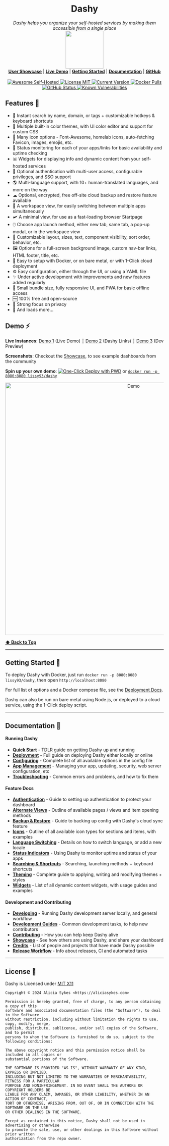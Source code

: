<h1 align="center">Dashy</h1>
<p align="center">
  <i>Dashy helps you organize your self-hosted services by making them accessible from a single place</i>
   <br/>
  <img width="120" src="https://i.ibb.co/yhbt6CY/dashy.png" />
  <br/>
  <b><a href="https://github.com/Lissy93/dashy/blob/master/docs/showcase.md">User Showcase</a></b> | <b><a href="https://demo.dashy.to">Live Demo</a></b> | <b><a href="https://github.com/Lissy93/dashy/blob/master/docs/quick-start.md">Getting Started</a></b> | <b><a href="https://dashy.to/docs">Documentation</a></b> | <b><a href="https://github.com/Lissy93/dashy">GitHub</a></b>
  <br/><br/>
  <a href="https://github.com/awesome-selfhosted/awesome-selfhosted#personal-dashboards">
    <img src="https://cdn.rawgit.com/sindresorhus/awesome/d7305f38d29fed78fa85652e3a63e154dd8e8829/media/badge.svg" alt="Awesome Self-Hosted">
  </a>
  <a href="https://github.com/Lissy93/dashy/blob/master/LICENSE">
    <img src="https://img.shields.io/badge/License-MIT-0aa8d2?logo=opensourceinitiative&logoColor=fff" alt="License MIT">
  </a>
  <a href="https://github.com/Lissy93/dashy/blob/master/.github/CHANGELOG.md">
    <img src="https://img.shields.io/github/package-json/v/lissy93/dashy?logo=azurepipelines&amp;color=0aa8d2" alt="Current Version">
  </a>
  <a href="https://hub.docker.com/r/lissy93/dashy">
    <img src="https://img.shields.io/docker/pulls/lissy93/dashy?logo=docker&color=0aa8d2&logoColor=fff" alt="Docker Pulls">
  </a>
  <a href="http://as93.link/dashy-build-status">
   <img src="https://badgen.net/github/status/lissy93/dashy?icon=github" alt="GitHub Status">
  </a>
  <a href="https://snyk.io/test/github/lissy93/dashy">
    <img src="https://snyk.io/test/github/lissy93/dashy/badge.svg" alt="Known Vulnerabilities">
  </a>
</p>

## Features 🌈

- 🔎 Instant search by name, domain, or tags + customizable hotkeys & keyboard shortcuts
- 🎨 Multiple built-in color themes, with UI color editor and support for custom CSS
- 🧸 Many icon options - Font-Awesome, homelab icons, auto-fetching Favicon, images, emojis, etc.
- 🚦 Status monitoring for each of your apps/links for basic availability and uptime checking
- 📊 Widgets for displaying info and dynamic content from your self-hosted services
- 💂 Optional authentication with multi-user access, configurable privileges, and SSO support
- 🌎 Multi-language support, with 10+ human-translated languages, and more on the way
- ☁ Optional, encrypted, free off-site cloud backup and restore feature available
- 💼 A workspace view, for easily switching between multiple apps simultaneously
- 🛩️ A minimal view, for use as a fast-loading browser Startpage
- 🖱️ Choose app launch method, either new tab, same tab, a pop-up modal, or in the workspace view
- 📏 Customizable layout, sizes, text, component visibility, sort order, behavior, etc.
- 🖼️ Options for a full-screen background image, custom nav-bar links, HTML footer, title, etc.
- 🚀 Easy to setup with Docker, or on bare metal, or with 1-Click cloud deployment
- ⚙️ Easy configuration, either through the UI, or using a YAML file
- ✨ Under active development with improvements and new features added regularly 
- 🤏 Small bundle size, fully responsive UI, and PWA for basic offline access
- 🆓 100% free and open-source
- 🔐 Strong focus on privacy
- 🌈 And loads more...

## Demo ⚡

**Live Instances**: [Demo 1](https://demo.dashy.to) (Live Demo) ┆ [Demo 2](https://live.dashy.to) (Dashy Links) ┆ [Demo 3](https://dev.dashy.to) (Dev Preview)

**Screenshots**: Checkout the [Showcase](https://github.com/Lissy93/dashy/blob/master/docs/showcase.md), to see example dashboards from the community

**Spin up your own demo**: [![One-Click Deploy with PWD](https://img.shields.io/badge/Play--with--Docker-Deploy-2496ed?style=flat-square&logo=docker)](https://labs.play-with-docker.com/?stack=https://raw.githubusercontent.com/Lissy93/dashy/master/docker-compose.yml) or [`docker run -p 8080:8080 lissy93/dashy`](./docs/quick-start.md)


<p align="center">
  <img width="800" src="https://i.ibb.co/L8YbNNc/dashy-demo2.gif" alt="Demo" />
</p>


**[⬆️ Back to Top](#dashy)**

---

## Getting Started 🛫

To deploy Dashy with Docker, just run `docker run -p 8080:8080 lissy93/dashy`, then open `http://localhost:8080`

For full list of options and a Docker compose file, see the [Deployment Docs](https://github.com/Lissy93/dashy/blob/master/docs/deployment.md).

Dashy can also be run on bare metal using Node.js, or deployed to a cloud service, using the 1-Click deploy script.

---

## Documentation 📝

#### Running Dashy
- **[Quick Start](https://github.com/Lissy93/dashy/blob/master/docs/quick-start.md)** - TDLR guide on getting Dashy up and running
- **[Deployment](https://github.com/Lissy93/dashy/blob/master/docs/deployment.md)** - Full guide on deploying Dashy either locally or online
- **[Configuring](https://github.com/Lissy93/dashy/blob/master/docs/configuring.md)** - Complete list of all available options in the config file
- **[App Management](https://github.com/Lissy93/dashy/blob/master/docs/management.md)** - Managing your app, updating, security, web server configuration, etc
- **[Troubleshooting](https://github.com/Lissy93/dashy/blob/master/docs/troubleshooting.md)** - Common errors and problems, and how to fix them

#### Feature Docs
- **[Authentication](https://github.com/Lissy93/dashy/blob/master/docs/authentication.md)** - Guide to setting up authentication to protect your dashboard
- **[Alternate Views](https://github.com/Lissy93/dashy/blob/master/docs/alternate-views.md)** - Outline of available pages / views and item opening methods
- **[Backup & Restore](https://github.com/Lissy93/dashy/blob/master/docs/backup-restore.md)** - Guide to backing up config with Dashy's cloud sync feature
- **[Icons](https://github.com/Lissy93/dashy/blob/master/docs/icons.md)** - Outline of all available icon types for sections and items, with examples
- **[Language Switching](https://github.com/Lissy93/dashy/blob/master/docs/multi-language-support.md)** - Details on how to switch language, or add a new locale
- **[Status Indicators](https://github.com/Lissy93/dashy/blob/master/docs/status-indicators.md)** - Using Dashy to monitor uptime and status of your apps
- **[Searching  & Shortcuts](https://github.com/Lissy93/dashy/blob/master/docs/searching.md)** - Searching, launching methods + keyboard shortcuts
- **[Theming](https://github.com/Lissy93/dashy/blob/master/docs/theming.md)** - Complete guide to applying, writing and modifying themes + styles
- **[Widgets](https://github.com/Lissy93/dashy/blob/master/docs/widgets.md)** - List of all dynamic content widgets, with usage guides and examples

#### Development and Contributing 
- **[Developing](https://github.com/Lissy93/dashy/blob/master/docs/developing.md)** - Running Dashy development server locally, and general workflow
- **[Development Guides](https://github.com/Lissy93/dashy/blob/master/docs/development-guides.md)** - Common development tasks, to help new contributors
- **[Contributing](https://github.com/Lissy93/dashy/blob/master/docs/contributing.md)** - How you can help keep Dashy alive
- **[Showcase](https://github.com/Lissy93/dashy/blob/master/docs/showcase.md)** - See how others are using Dashy, and share your dashboard
- **[Credits](https://github.com/Lissy93/dashy/blob/master/docs/credits.md)** - List of people and projects that have made Dashy possible
- **[Release Workflow](https://github.com/Lissy93/dashy/blob/master/docs/release-workflow.md)** - Info about releases, CI and automated tasks

---

## License 📜

Dashy is Licensed under [MIT X11](https://en.wikipedia.org/wiki/MIT_License)

```
Copyright © 2024 Alicia Sykes <https://aliciasykes.com>

Permission is hereby granted, free of charge, to any person obtaining a copy of this
software and associated documentation files (the "Software"), to deal in the Software
without restriction, including without limitation the rights to use, copy, modify, merge,
publish, distribute, sublicense, and/or sell copies of the Software, and to permit
persons to whom the Software is furnished to do so, subject to the following conditions:

The above copyright notice and this permission notice shall be included in all copies or
substantial portions of the Software.

THE SOFTWARE IS PROVIDED "AS IS", WITHOUT WARRANTY OF ANY KIND, EXPRESS OR IMPLIED,
INCLUDING BUT NOT LIMITED TO THE WARRANTIES OF MERCHANTABILITY, FITNESS FOR A PARTICULAR
PURPOSE AND NONINFRINGEMENT. IN NO EVENT SHALL THE AUTHORS OR COPYRIGHT HOLDERS BE
LIABLE FOR ANY CLAIM, DAMAGES, OR OTHER LIABILITY, WHETHER IN AN ACTION OF CONTRACT,
TORT OR OTHERWISE, ARISING FROM, OUT OF, OR IN CONNECTION WITH THE SOFTWARE OR THE USE
OR OTHER DEALINGS IN THE SOFTWARE.

Except as contained in this notice, Dashy shall not be used in advertising or otherwise
to promote the sale, use, or other dealings in this Software without prior written
authorization from the repo owner.
```
